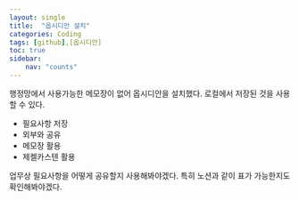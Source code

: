 ```yaml
---
layout: single
title:  "옵시디안 설치"
categories: Coding
tags: [github],[옵시디안]
toc: true
sidebar:
    nav: "counts"
---
```


행정망에서 사용가능한 메모장이 없어 옵시디안을 설치했다.
로컬에서 저장된 것을 사용할 수 있다.
- 필요사항 저장
- 외부와 공유
- 메모장 활용
- 제켈카스텐 활용

업무상 필요사항을 어떻게 공유할지 사용해봐야겠다.
특히 노션과 같이 표가 가능한지도 확인해봐야겠다.

